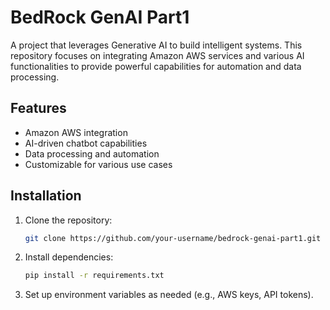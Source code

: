 # BedRock GenAI Part1
A project that leverages Generative AI to build intelligent systems. This repository focuses on integrating Amazon AWS services and various AI functionalities to provide powerful capabilities for automation and data processing.

## Features
- Amazon AWS integration
- AI-driven chatbot capabilities
- Data processing and automation
- Customizable for various use cases

## Installation
1. Clone the repository:
   ```bash
   git clone https://github.com/your-username/bedrock-genai-part1.git
   ```
2. Install dependencies:
   ```bash
   pip install -r requirements.txt
   ```
3. Set up environment variables as needed (e.g., AWS keys, API tokens).

